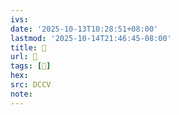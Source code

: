```yaml
---
ivs:
date: '2025-10-13T10:28:51+08:00'
lastmod: '2025-10-14T21:46:45-08:00'
title: 􄗲
url: 􄗲
tags: [𣱐]
hex: 
src: DCCV
note:
---
```

